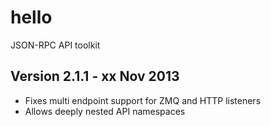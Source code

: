 hello
======

JSON-RPC API toolkit

Version 2.1.1 - xx Nov 2013
---------------------------

* Fixes multi endpoint support for ZMQ and HTTP listeners
* Allows deeply nested API namespaces
